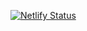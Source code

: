 [![Netlify Status](https://api.netlify.com/api/v1/badges/805b51dc-6058-4a79-b63b-a23b3815ba34/deploy-status)](https://app.netlify.com/sites/lchst/deploys)
